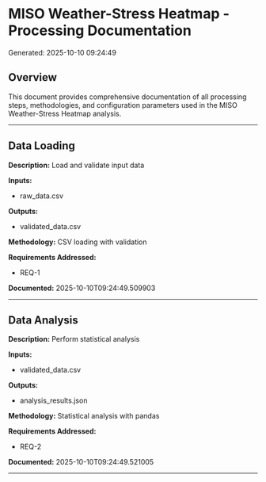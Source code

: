 # MISO Weather-Stress Heatmap - Processing Documentation

Generated: 2025-10-10 09:24:49

## Overview

This document provides comprehensive documentation of all processing steps, 
methodologies, and configuration parameters used in the MISO Weather-Stress 
Heatmap analysis.

---


## Data Loading

**Description:** Load and validate input data

**Inputs:**
- raw_data.csv

**Outputs:**
- validated_data.csv

**Methodology:**
CSV loading with validation

**Requirements Addressed:**
- REQ-1

**Documented:** 2025-10-10T09:24:49.509903

---


## Data Analysis

**Description:** Perform statistical analysis

**Inputs:**
- validated_data.csv

**Outputs:**
- analysis_results.json

**Methodology:**
Statistical analysis with pandas

**Requirements Addressed:**
- REQ-2

**Documented:** 2025-10-10T09:24:49.521005

---

